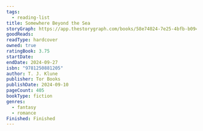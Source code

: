 ```yaml
---
tags:
  - reading-list
title: Somewhere Beyond the Sea
storyGraph: https://app.thestorygraph.com/books/58e74024-7e25-4bfb-b094-ccc0eee1625e
goodReads:
readType: hardcover
owned: true
ratingBook: 3.75
startDate:
endDate: 2024-09-27
isbn: "9781250881205"
author: T. J. Klune
publisher: Tor Books
publishDate: 2024-09-10
pageCount: 405
bookType: fiction
genres:
  - fantasy
  - romance
Finished: Finished
---
```

